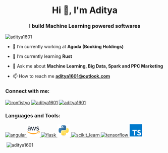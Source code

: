 <h1 align="center">Hi 👋, I'm Aditya</h1>
<h3 align="center">I build Machine Learning powered softwares</h3>

<p align="left"> <img src="https://komarev.com/ghpvc/?username=aditya1601&label=Profile%20views&color=0e75b6&style=flat" alt="aditya1601" /> </p>

- 🔭 I’m currently working at **Agoda (Booking Holdings)**

- 🌱 I’m currently learning **Rust**

- 💬 Ask me about **Machine Learning, Big Data, Spark and PPC Marketing**

- 📫 How to reach me **aditya1601@outlook.com**

<h3 align="left">Connect with me:</h3>
<p align="left">
<a href="https://twitter.com/aditya1601_" target="blank"><img align="center" src="https://raw.githubusercontent.com/rahuldkjain/github-profile-readme-generator/master/src/images/icons/Social/twitter.svg" alt="ironfistyo" height="30" width="40" /></a>
<a href="https://linkedin.com/in/aditya1601" target="blank"><img align="center" src="https://raw.githubusercontent.com/rahuldkjain/github-profile-readme-generator/master/src/images/icons/Social/linked-in-alt.svg" alt="aditya1601" height="30" width="40" /></a>
<a href="https://kaggle.com/aditya1601" target="blank"><img align="center" src="https://raw.githubusercontent.com/rahuldkjain/github-profile-readme-generator/master/src/images/icons/Social/kaggle.svg" alt="aditya1601" height="30" width="40" /></a>
</p>

<h3 align="left">Languages and Tools:</h3>
<p align="left"> <a href="https://angular.io" target="_blank"> <img src="https://angular.io/assets/images/logos/angular/angular.svg" alt="angular" width="40" height="40"/> </a> <a href="https://aws.amazon.com" target="_blank"> <img src="https://raw.githubusercontent.com/devicons/devicon/master/icons/amazonwebservices/amazonwebservices-original-wordmark.svg" alt="aws" width="40" height="40"/> </a> <a href="https://flask.palletsprojects.com/" target="_blank"> <img src="https://www.vectorlogo.zone/logos/pocoo_flask/pocoo_flask-icon.svg" alt="flask" width="40" height="40"/> </a> <a href="https://www.python.org" target="_blank"> <img src="https://raw.githubusercontent.com/devicons/devicon/master/icons/python/python-original.svg" alt="python" width="40" height="40"/> </a> <a href="https://scikit-learn.org/" target="_blank"> <img src="https://upload.wikimedia.org/wikipedia/commons/0/05/Scikit_learn_logo_small.svg" alt="scikit_learn" width="40" height="40"/> </a> <a href="https://www.tensorflow.org" target="_blank"> <img src="https://www.vectorlogo.zone/logos/tensorflow/tensorflow-icon.svg" alt="tensorflow" width="40" height="40"/> </a> <a href="https://www.typescriptlang.org/" target="_blank"> <img src="https://raw.githubusercontent.com/devicons/devicon/master/icons/typescript/typescript-original.svg" alt="typescript" width="40" height="40"/> </a> </p>

<p>&nbsp;<img align="center" src="https://github-readme-stats.vercel.app/api?username=aditya1601&show_icons=true&locale=en" alt="aditya1601" /></p>
